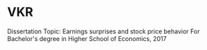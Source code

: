 # VKR
Dissertation Topic: Earnings surprises and stock price behavior
For Bachelor's degree in Higher School of Economics, 2017

